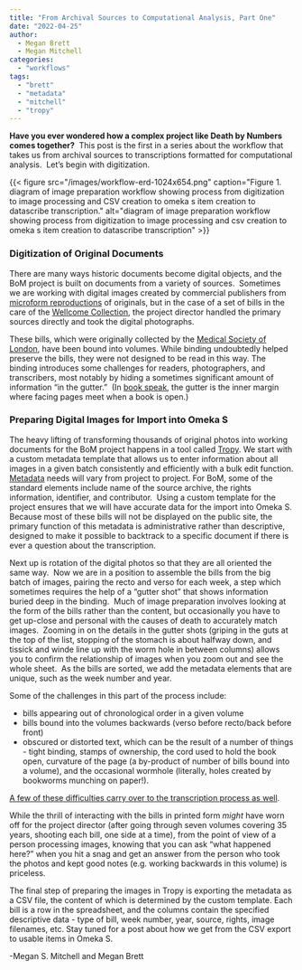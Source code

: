 ```yaml
---
title: "From Archival Sources to Computational Analysis, Part One"
date: "2022-04-25"
author:
  - Megan Brett
  - Megan Mitchell
categories: 
  - "workflows"
tags: 
  - "brett"
  - "metadata"
  - "mitchell"
  - "tropy"
---
```


**Have you ever wondered how a complex project like Death by Numbers comes together?**  This post is the first in a series about the workflow that takes us from archival sources to transcriptions formatted for computational analysis.  Let’s begin with digitization. 

{{< figure src="/images/workflow-erd-1024x654.png" caption="Figure 1. diagram of image preparation workflow showing process from digitization to image processing and CSV creation to omeka s item creation to datascribe transcription." alt="diagram of image preparation workflow showing process from digitization to image processing and csv creation to omeka s item creation to datascribe transcription" >}}

### **Digitization of Original Documents** 

There are many ways historic documents become digital objects, and the BoM project is built on documents from a variety of sources.  Sometimes we are working with digital images created by commercial publishers from [microform reproductions](https://en.wikipedia.org/wiki/Microform) of originals, but in the case of a set of bills in the care of the [Wellcome Collection](https://wellcomecollection.org/), the project director handled the primary sources directly and took the digital photographs. 

These bills, which were originally collected by the [Medical Society of London](https://en.wikipedia.org/wiki/Medical_Society_of_London), have been bound into volumes. While binding undoubtedly helped preserve the bills, they were not designed to be read in this way. The binding introduces some challenges for readers, photographers, and transcribers, most notably by hiding a sometimes significant amount of information “in the gutter.”  (In [book speak](https://www.abaa.org/glossary/entry/gutter), the gutter is the inner margin where facing pages meet when a book is open.)

### **Preparing Digital Images for Import into Omeka S**

The heavy lifting of transforming thousands of original photos into working documents for the BoM project happens in a tool called [Tropy](https://tropy.org/). We start with a custom metadata template that allows us to enter information about all images in a given batch consistently and efficiently with a bulk edit function. [Metadata](https://en.wikipedia.org/wiki/Metadata) needs will vary from project to project. For BoM, some of the standard elements include name of the source archive, the rights information, identifier, and contributor.  Using a custom template for the project ensures that we will have accurate data for the import into Omeka S. Because most of these bills will not be displayed on the public site, the primary function of this metadata is administrative rather than descriptive, designed to make it possible to backtrack to a specific document if there is ever a question about the transcription. 

Next up is rotation of the digital photos so that they are all oriented the same way.  Now we are in a position to assemble the bills from the big batch of images, pairing the recto and verso for each week, a step which sometimes requires the help of a “gutter shot” that shows information buried deep in the binding.  Much of image preparation involves looking at the form of the bills rather than the content, but occasionally you have to get up-close and personal with the causes of death to accurately match images.  Zooming in on the details in the gutter shots (griping in the guts at the top of the list, stopping of the stomach is about halfway down, and tissick and winde line up with the worm hole in between columns) allows you to confirm the relationship of images when you zoom out and see the whole sheet.  As the bills are sorted, we add the metadata elements that are unique, such as the week number and year.

Some of the challenges in this part of the process include:

- bills appearing out of chronological order in a given volume
- bills bound into the volumes backwards (verso before recto/back before front)
- obscured or distorted text, which can be the result of a number of things - tight binding, stamps of ownership, the cord used to hold the book open, curvature of the page (a by-product of number of bills bound into a volume), and the occasional wormhole (literally, holes created by bookworms munching on paper!).  

[A few of these difficulties carry over to the transcription process as well](https://twitter.com/search?q=%40plaguebills%20%23transcriptionThursday&src=typed_query).

While the thrill of interacting with the bills in printed form _might_ have worn off for the project director (after going through seven volumes covering 35 years, shooting each bill, one side at a time), from the point of view of a person processing images, knowing that you can ask “what happened here?” when you hit a snag and get an answer from the person who took the photos and kept good notes (e.g. working backwards in this volume) is priceless.

The final step of preparing the images in Tropy is exporting the metadata as a CSV file, the content of which is determined by the custom template. Each bill is a row in the spreadsheet, and the columns contain the specified descriptive data - type of bill, week number, year, source, rights, image filenames, etc. Stay tuned for a post about how we get from the CSV export to usable items in Omeka S. 

\-Megan S. Mitchell and Megan Brett
